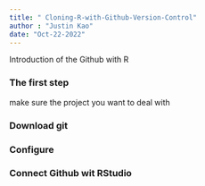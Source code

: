 ```yaml
---
title: " Cloning-R-with-Github-Version-Control"
author : "Justin Kao"
date: "Oct-22-2022"
---
```


Introduction of the Github with R

### The first step
make sure the project you want to deal with

### Download git

### Configure

### Connect Github wit RStudio
